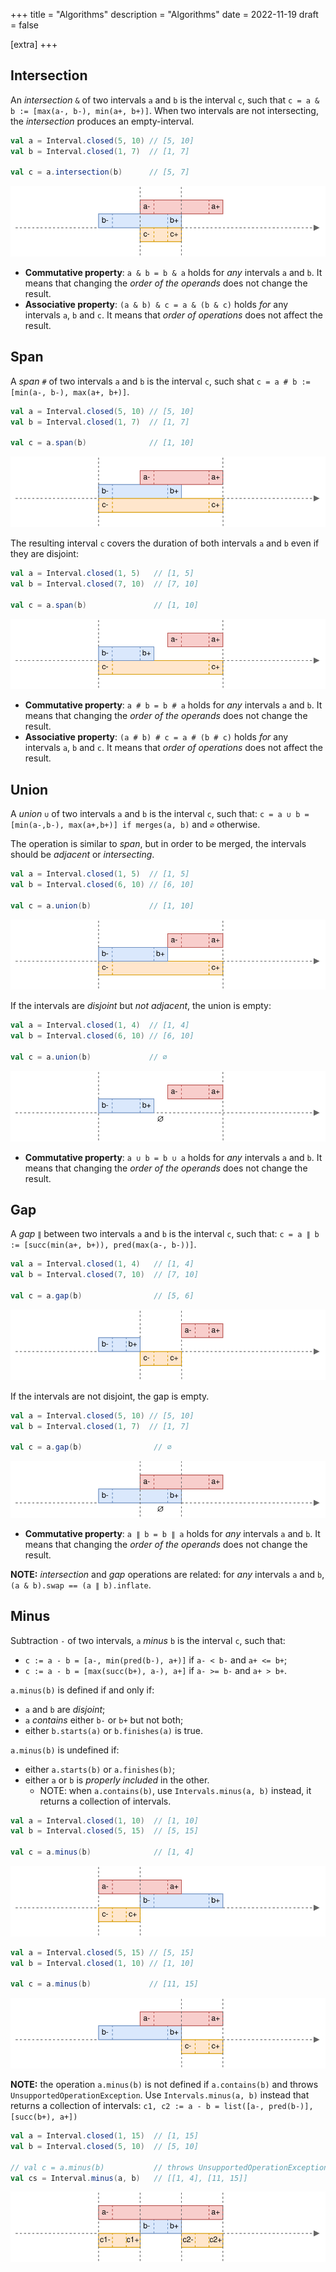 +++
title = "Algorithms"
description = "Algorithms"
date = 2022-11-19
draft = false

[extra]
+++

## Intersection

An _intersection_ `&` of two intervals `a` and `b` is the interval `c`, such that `c = a & b := [max(a-, b-), min(a+, b+)]`.
When two intervals are not intersecting, the _intersection_ produces an empty-interval.

```scala
val a = Interval.closed(5, 10) // [5, 10]
val b = Interval.closed(1, 7)  // [1, 7]

val c = a.intersection(b)      // [5, 7]
```

![intersection.svg](./intersection.svg)

- **Commutative property**: `a & b = b & a` holds for _any_ intervals `a` and `b`. It means that changing the _order of the operands_ does not change the result.
- **Associative property**: `(a & b) & c = a & (b & c)` holds _for_ any intervals `a`, `b` and `c`. It means that _order of operations_ does not affect the result.

## Span

A _span_ `#` of two intervals `a` and `b` is the interval `c`, such shat `c = a # b := [min(a-, b-), max(a+, b+)]`.

```scala
val a = Interval.closed(5, 10) // [5, 10]
val b = Interval.closed(1, 7)  // [1, 7]

val c = a.span(b)              // [1, 10]
```

![span.svg](./span.svg)

The resulting interval `c` covers the duration of both intervals `a` and `b` even if they are disjoint:

```scala
val a = Interval.closed(1, 5)   // [1, 5]
val b = Interval.closed(7, 10)  // [7, 10]

val c = a.span(b)               // [1, 10]
```

![span-disjoint.svg](./span-disjoint.svg)

- **Commutative property**: `a # b = b # a` holds for _any_ intervals `a` and `b`. It means that changing the _order of the operands_ does not change the result.
- **Associative property**: `(a # b) # c = a # (b # c)` holds _for_ any intervals `a`, `b` and `c`. It means that _order of operations_ does not affect the result.

## Union

A _union_ `∪` of two intervals `a` and `b` is the interval `c`, such that: `c = a ∪ b = [min(a-,b-), max(a+,b+)] if merges(a, b)` and `∅` otherwise.

The operation is similar to _span_, but in order to be merged, the intervals should be _adjacent_ or _intersecting_.

```scala
val a = Interval.closed(1, 5)  // [1, 5]
val b = Interval.closed(6, 10) // [6, 10]

val c = a.union(b)             // [1, 10]
```

![union-adjacent.svg](./union-adjacent.svg)

If the intervals are _disjoint_ but _not adjacent_, the union is empty:

```scala
val a = Interval.closed(1, 4)  // [1, 4]
val b = Interval.closed(6, 10) // [6, 10]

val c = a.union(b)             // ∅
```

![union-adjacent.svg](./union-disjoint.svg)

- **Commutative property**: `a ∪ b = b ∪ a` holds for _any_ intervals `a` and `b`. It means that changing the _order of the operands_ does not change the result.

## Gap

A _gap_ `∥` between two intervals `a` and `b` is the interval `c`, such that: `c = a ∥ b := [succ(min(a+, b+)), pred(max(a-, b-))]`.

```scala
val a = Interval.closed(1, 4)   // [1, 4]
val b = Interval.closed(7, 10)  // [7, 10]

val c = a.gap(b)                // [5, 6]
```

![gap.svg](./gap.svg)

If the intervals are not disjoint, the gap is empty.

```scala
val a = Interval.closed(5, 10) // [5, 10]
val b = Interval.closed(1, 7)  // [1, 7]

val c = a.gap(b)                // ∅
```

![gap-if-intersect.svg](./gap-if-intersect.svg)

- **Commutative property**: `a ∥ b = b ∥ a` holds for _any_ intervals `a` and `b`. It means that changing the _order of the operands_ does not change the result.

**NOTE:** _intersection_ and _gap_ operations are related: for _any_ intervals `a` and `b`, `(a & b).swap == (a ∥ b).inflate`.

## Minus

Subtraction `-` of two intervals, `a` _minus_ `b` is the interval `c`, such that:

- `c := a - b = [a-, min(pred(b-), a+)]` if `a- < b-` and `a+ <= b+`;
- `c := a - b = [max(succ(b+), a-), a+]` if `a- >= b-` and `a+ > b+`.

`a.minus(b)` is defined if and only if:

- `a` and `b` are _disjoint_;
- `a` _contains_ either `b-` or `b+` but not both;
- either `b.starts(a)` or `b.finishes(a)` is true.

`a.minus(b)` is undefined if:

- either `a.starts(b)` or `a.finishes(b)`;
- either `a` or `b` is _properly included_ in the other.
  - NOTE: when `a.contains(b)`, use `Intervals.minus(a, b)` instead, it returns a collection of intervals.

```scala
val a = Interval.closed(1, 10)  // [1, 10]
val b = Interval.closed(5, 15)  // [5, 15]

val c = a.minus(b)              // [1, 4]
```

![minus-left.svg](./minus-left.svg)

```scala
val a = Interval.closed(5, 15) // [5, 15]
val b = Interval.closed(1, 10) // [1, 10]

val c = a.minus(b)             // [11, 15]
```

![minus-right.svg](./minus-right.svg)

**NOTE:** the operation `a.minus(b)` is not defined if `a.contains(b)` and throws `UnsupportedOperationException`.
Use `Intervals.minus(a, b)` instead that returns a collection of intervals: `c1, c2 := a - b = list([a-, pred(b-)], [succ(b+), a+])`

```scala
val a = Interval.closed(1, 15)  // [1, 15]
val b = Interval.closed(5, 10)  // [5, 10]

// val c = a.minus(b)           // throws UnsupportedOperationException
val cs = Interval.minus(a, b)   // [[1, 4], [11, 15]]
```

![minus-contains.svg](./minus-contains.svg)
